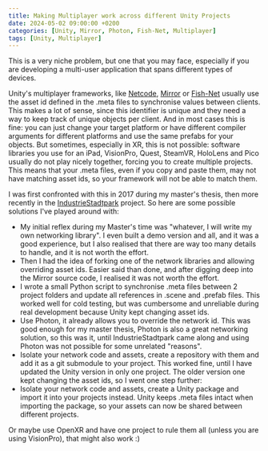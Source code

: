 ```yaml
---
title: Making Multiplayer work across different Unity Projects
date: 2024-05-02 09:00:00 +0200
categories: [Unity, Mirror, Photon, Fish-Net, Multiplayer]
tags: [Unity, Multiplayer]   
---
```


This is a very niche problem, but one that you may face, especially if you are developing a multi-user application that spans different types of devices. 

Unity's multiplayer frameworks, like [Netcode](https://unity.com/products/netcode), [Mirror](https://mirror-networking.com/) or [Fish-Net](https://assetstore.unity.com/packages/tools/network/fish-net-networking-evolved-207815) usually use the asset id defined in the .meta files to synchronise values between clients. This makes a lot of sense, since this identifier is unique and they need a way to keep track of unique objects per client. And in most cases this is fine: you can just change your target platform or have different compiler arguments for different platforms and use the same prefabs for your objects. But sometimes, especially in XR, this is not possible: software libraries you use for an iPad, VisionPro, Quest, SteamVR, HoloLens and Pico usually do not play nicely together, forcing you to create multiple projects. This means that your .meta files, even if you copy and paste them, may not have matching asset ids, so your framework will not be able to match them. 

I was first confronted with this in 2017 during my master's thesis, then more recently in the [IndustrieStadtpark](https://www.5gtroisdorf.de/) project. So here are some possible solutions I've played around with:

- My initial reflex during my Master's time was "whatever, I will write my own networking library". I even built a demo version and all, and it was a good experience, but I also realised that there are way too many details to handle, and it is not worth the effort. 
- Then I had the idea of forking one of the network libraries and allowing overriding asset ids. Easier said than done, and after digging deep into the Mirror source code, I realised it was not worth the effort. 
- I wrote a small Python script to synchronise .meta files between 2 project folders and update all references in .scene and .prefab files. This worked well for cold testing, but was cumbersome and unreliable during real development because Unity kept changing asset ids. 
- Use Photon, it already allows you to override the network id. This was good enough for my master thesis, Photon is also a great networking solution, so this was it, until IndustrieStadtpark came along and using Photon was not possible for some unrelated "reasons". 
- Isolate your network code and assets, create a repository with them and add it as a git submodule to your project. This worked fine, until I have updated the Unity version in only one project. The older version one kept changing the asset ids, so I went one step further:
- Isolate your network code and assets, create a Unity package and import it into your projects instead. Unity keeps .meta files intact when importing the package, so your assets can now be shared between different projects. 

Or maybe use OpenXR and have one project to rule them all (unless you are using VisionPro), that might also work :) 